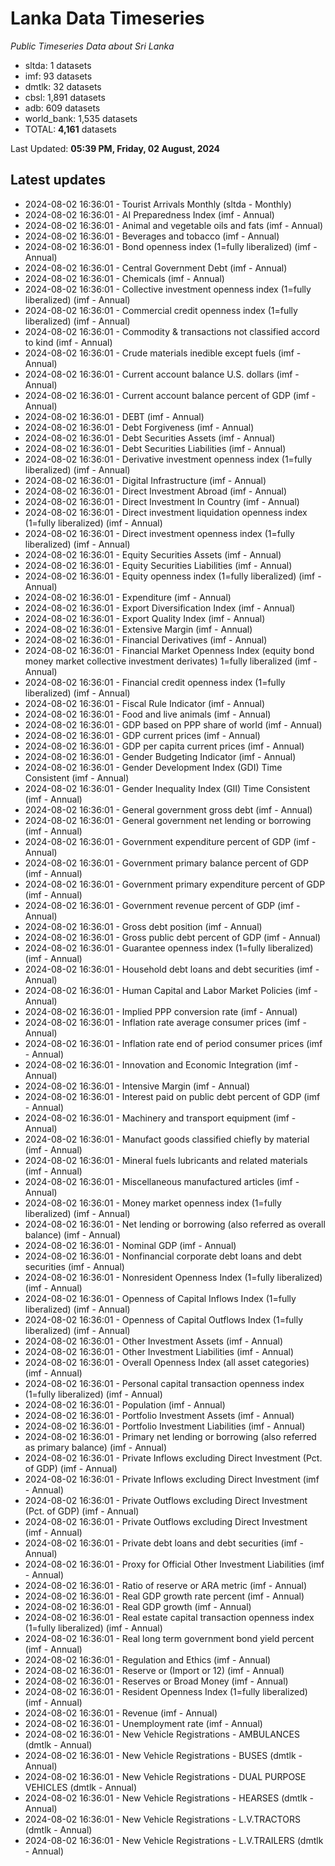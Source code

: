 # Lanka Data Timeseries
*Public Timeseries Data about Sri Lanka*

* sltda: 1 datasets
* imf: 93 datasets
* dmtlk: 32 datasets
* cbsl: 1,891 datasets
* adb: 609 datasets
* world_bank: 1,535 datasets
* TOTAL: **4,161** datasets

Last Updated: **05:39 PM, Friday, 02 August, 2024**

## Latest updates

* 2024-08-02 16:36:01 - Tourist Arrivals Monthly (sltda - Monthly)
* 2024-08-02 16:36:01 - AI Preparedness Index (imf - Annual)
* 2024-08-02 16:36:01 - Animal and vegetable oils and fats (imf - Annual)
* 2024-08-02 16:36:01 - Beverages and tobacco (imf - Annual)
* 2024-08-02 16:36:01 - Bond openness index (1=fully liberalized) (imf - Annual)
* 2024-08-02 16:36:01 - Central Government Debt (imf - Annual)
* 2024-08-02 16:36:01 - Chemicals (imf - Annual)
* 2024-08-02 16:36:01 - Collective investment openness index (1=fully liberalized) (imf - Annual)
* 2024-08-02 16:36:01 - Commercial credit openness index (1=fully liberalized) (imf - Annual)
* 2024-08-02 16:36:01 - Commodity & transactions not classified accord to kind (imf - Annual)
* 2024-08-02 16:36:01 - Crude materials inedible except fuels (imf - Annual)
* 2024-08-02 16:36:01 - Current account balance U.S. dollars (imf - Annual)
* 2024-08-02 16:36:01 - Current account balance percent of GDP (imf - Annual)
* 2024-08-02 16:36:01 - DEBT (imf - Annual)
* 2024-08-02 16:36:01 - Debt Forgiveness (imf - Annual)
* 2024-08-02 16:36:01 - Debt Securities Assets (imf - Annual)
* 2024-08-02 16:36:01 - Debt Securities Liabilities (imf - Annual)
* 2024-08-02 16:36:01 - Derivative investment openness index (1=fully liberalized) (imf - Annual)
* 2024-08-02 16:36:01 - Digital Infrastructure (imf - Annual)
* 2024-08-02 16:36:01 - Direct Investment Abroad (imf - Annual)
* 2024-08-02 16:36:01 - Direct Investment In Country (imf - Annual)
* 2024-08-02 16:36:01 - Direct investment liquidation openness index (1=fully liberalized) (imf - Annual)
* 2024-08-02 16:36:01 - Direct investment openness index (1=fully liberalized) (imf - Annual)
* 2024-08-02 16:36:01 - Equity Securities Assets (imf - Annual)
* 2024-08-02 16:36:01 - Equity Securities Liabilities (imf - Annual)
* 2024-08-02 16:36:01 - Equity openness index (1=fully liberalized) (imf - Annual)
* 2024-08-02 16:36:01 - Expenditure (imf - Annual)
* 2024-08-02 16:36:01 - Export Diversification Index (imf - Annual)
* 2024-08-02 16:36:01 - Export Quality Index (imf - Annual)
* 2024-08-02 16:36:01 - Extensive Margin (imf - Annual)
* 2024-08-02 16:36:01 - Financial Derivatives (imf - Annual)
* 2024-08-02 16:36:01 - Financial Market Openness Index (equity bond money market collective investment derivates) 1=fully liberalized (imf - Annual)
* 2024-08-02 16:36:01 - Financial credit openness index (1=fully liberalized) (imf - Annual)
* 2024-08-02 16:36:01 - Fiscal Rule Indicator (imf - Annual)
* 2024-08-02 16:36:01 - Food and live animals (imf - Annual)
* 2024-08-02 16:36:01 - GDP based on PPP share of world (imf - Annual)
* 2024-08-02 16:36:01 - GDP current prices (imf - Annual)
* 2024-08-02 16:36:01 - GDP per capita current prices (imf - Annual)
* 2024-08-02 16:36:01 - Gender Budgeting Indicator (imf - Annual)
* 2024-08-02 16:36:01 - Gender Development Index (GDI) Time Consistent (imf - Annual)
* 2024-08-02 16:36:01 - Gender Inequality Index (GII) Time Consistent (imf - Annual)
* 2024-08-02 16:36:01 - General government gross debt (imf - Annual)
* 2024-08-02 16:36:01 - General government net lending or borrowing (imf - Annual)
* 2024-08-02 16:36:01 - Government expenditure percent of GDP (imf - Annual)
* 2024-08-02 16:36:01 - Government primary balance percent of GDP (imf - Annual)
* 2024-08-02 16:36:01 - Government primary expenditure percent of GDP (imf - Annual)
* 2024-08-02 16:36:01 - Government revenue percent of GDP (imf - Annual)
* 2024-08-02 16:36:01 - Gross debt position (imf - Annual)
* 2024-08-02 16:36:01 - Gross public debt percent of GDP (imf - Annual)
* 2024-08-02 16:36:01 - Guarantee openness index (1=fully liberalized) (imf - Annual)
* 2024-08-02 16:36:01 - Household debt loans and debt securities (imf - Annual)
* 2024-08-02 16:36:01 - Human Capital and Labor Market Policies (imf - Annual)
* 2024-08-02 16:36:01 - Implied PPP conversion rate (imf - Annual)
* 2024-08-02 16:36:01 - Inflation rate average consumer prices (imf - Annual)
* 2024-08-02 16:36:01 - Inflation rate end of period consumer prices (imf - Annual)
* 2024-08-02 16:36:01 - Innovation and Economic Integration (imf - Annual)
* 2024-08-02 16:36:01 - Intensive Margin (imf - Annual)
* 2024-08-02 16:36:01 - Interest paid on public debt percent of GDP (imf - Annual)
* 2024-08-02 16:36:01 - Machinery and transport equipment (imf - Annual)
* 2024-08-02 16:36:01 - Manufact goods classified chiefly by material (imf - Annual)
* 2024-08-02 16:36:01 - Mineral fuels lubricants and related materials (imf - Annual)
* 2024-08-02 16:36:01 - Miscellaneous manufactured articles (imf - Annual)
* 2024-08-02 16:36:01 - Money market openness index (1=fully liberalized) (imf - Annual)
* 2024-08-02 16:36:01 - Net lending or borrowing (also referred as overall balance) (imf - Annual)
* 2024-08-02 16:36:01 - Nominal GDP (imf - Annual)
* 2024-08-02 16:36:01 - Nonfinancial corporate debt loans and debt securities (imf - Annual)
* 2024-08-02 16:36:01 - Nonresident Openness Index (1=fully liberalized) (imf - Annual)
* 2024-08-02 16:36:01 - Openness of Capital Inflows Index (1=fully liberalized) (imf - Annual)
* 2024-08-02 16:36:01 - Openness of Capital Outflows Index (1=fully liberalized) (imf - Annual)
* 2024-08-02 16:36:01 - Other Investment Assets (imf - Annual)
* 2024-08-02 16:36:01 - Other Investment Liabilities (imf - Annual)
* 2024-08-02 16:36:01 - Overall Openness Index (all asset categories) (imf - Annual)
* 2024-08-02 16:36:01 - Personal capital transaction openness index (1=fully liberalized) (imf - Annual)
* 2024-08-02 16:36:01 - Population (imf - Annual)
* 2024-08-02 16:36:01 - Portfolio Investment Assets (imf - Annual)
* 2024-08-02 16:36:01 - Portfolio Investment Liabilities (imf - Annual)
* 2024-08-02 16:36:01 - Primary net lending or borrowing (also referred as primary balance) (imf - Annual)
* 2024-08-02 16:36:01 - Private Inflows excluding Direct Investment (Pct. of GDP) (imf - Annual)
* 2024-08-02 16:36:01 - Private Inflows excluding Direct Investment (imf - Annual)
* 2024-08-02 16:36:01 - Private Outflows excluding Direct Investment (Pct. of GDP) (imf - Annual)
* 2024-08-02 16:36:01 - Private Outflows excluding Direct Investment (imf - Annual)
* 2024-08-02 16:36:01 - Private debt loans and debt securities (imf - Annual)
* 2024-08-02 16:36:01 - Proxy for Official Other Investment Liabilities (imf - Annual)
* 2024-08-02 16:36:01 - Ratio of reserve or ARA metric (imf - Annual)
* 2024-08-02 16:36:01 - Real GDP growth rate percent (imf - Annual)
* 2024-08-02 16:36:01 - Real GDP growth (imf - Annual)
* 2024-08-02 16:36:01 - Real estate capital transaction openness index (1=fully liberalized) (imf - Annual)
* 2024-08-02 16:36:01 - Real long term government bond yield percent (imf - Annual)
* 2024-08-02 16:36:01 - Regulation and Ethics (imf - Annual)
* 2024-08-02 16:36:01 - Reserve or (Import or 12) (imf - Annual)
* 2024-08-02 16:36:01 - Reserves or Broad Money (imf - Annual)
* 2024-08-02 16:36:01 - Resident Openness Index (1=fully liberalized) (imf - Annual)
* 2024-08-02 16:36:01 - Revenue (imf - Annual)
* 2024-08-02 16:36:01 - Unemployment rate (imf - Annual)
* 2024-08-02 16:36:01 - New Vehicle Registrations - AMBULANCES (dmtlk - Annual)
* 2024-08-02 16:36:01 - New Vehicle Registrations - BUSES (dmtlk - Annual)
* 2024-08-02 16:36:01 - New Vehicle Registrations - DUAL PURPOSE VEHICLES (dmtlk - Annual)
* 2024-08-02 16:36:01 - New Vehicle Registrations - HEARSES (dmtlk - Annual)
* 2024-08-02 16:36:01 - New Vehicle Registrations - L.V.TRACTORS (dmtlk - Annual)
* 2024-08-02 16:36:01 - New Vehicle Registrations - L.V.TRAILERS (dmtlk - Annual)